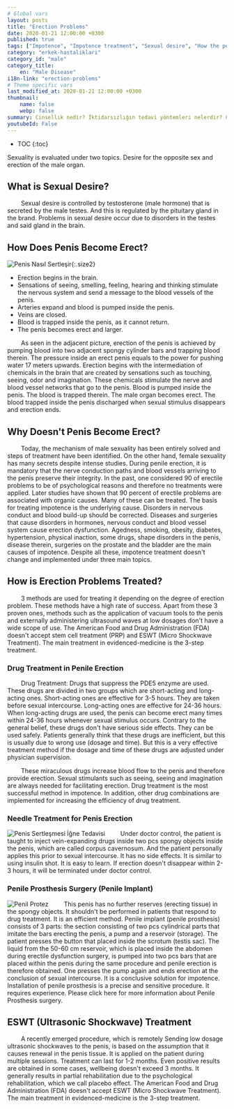 ```yaml
---
# Global vars
layout: posts
title: "Erection Problems"
date: 2020-01-21 12:00:00 +0300
published: true
tags: ["Impotence", "Impotence treatment", "Sexual desire", "How the penis hardens", "Penis erection problems", "Erection problem treatment", "Impotence solution", "erection problem solution", "erection problem solution", " erection problem surgery "," erection problem needle "," erection problem drug "," impotence drug "," impotence needle "," erection problem ESWT "," happiness stick "," Penile prosthesis "," causes erection problem ", "erection problem", "penis erection", "erection problem", "erection problem", "non-erection", "why the penis does not erect", "erection problem surgery", "erection treatment"]
category: "erkek-hastaliklari"
category_id: "male"
category_title:
    en: "Male Disease"
i18n-link: "erection-problems"
# Theme specific vars
last_modified_at: 2020-01-21 12:00:00 +0300
thumbnail:
    name: false
    webp: false
summary: Cinsellik nedir? İktidarsızlığın tedavi yöntemleri nelerdir? Cinsel arzu nedir? Penis nasıl sertleşir? Penisin sertleşme sorunları, Sertleşme sorunlarının tedavileri, İktidarsızlık tedavileri; ilaçla tedavi, mutluluk çubuğu, penil protez Erken boşalma ve Erken boşalma tedavisi...
youtubeId: False
---
```


* TOC
{:toc}

Sexuality is evaluated under two topics. Desire for the opposite sex and erection of the male organ.

## What is Sexual Desire?

&nbsp;&nbsp;&nbsp;&nbsp;&nbsp;&nbsp;&nbsp;&nbsp;Sexual desire is controlled by testosterone (male hormone) that is secreted by the male testes. And this is regulated by the pituitary gland in the brand. Problems in sexual desire occur due to disorders in the testes and said gland in the brain.

## How Does Penis Become Erect?

![Penis Nasıl Sertleşir](/assets/img/penisnasilsertlesir.jpeg){:.size2}

*	Erection begins in the brain.
*	Sensations of seeing, smelling, feeling, hearing and thinking stimulate the nervous system and send a message to the blood vessels of the penis.
*	Arteries expand and blood is pumped inside the penis.
*	Veins are closed.
*	Blood is trapped inside the penis, as it cannot return.
*	The penis becomes erect and larger.

&nbsp;&nbsp;&nbsp;&nbsp;&nbsp;&nbsp;&nbsp;&nbsp;As seen in the adjacent picture, erection of the penis is achieved by pumping blood into two adjacent spongy cylinder bars and trapping blood therein. The pressure inside an erect penis equals to the power for pushing water 17 meters upwards. Erection begins with the intermediation of chemicals in the brain that are created by sensations such as touching, seeing, odor and imagination. These chemicals stimulate the nerve and blood vessel networks that go to the penis. Blood is pumped inside the penis. The blood is trapped therein. The male organ becomes erect. The blood trapped inside the penis discharged when sexual stimulus disappears and erection ends.

## Why Doesn't Penis Become Erect?

&nbsp;&nbsp;&nbsp;&nbsp;&nbsp;&nbsp;&nbsp;&nbsp;Today, the mechanism of male sexuality has been entirely solved and steps of treatment have been identified. On the other hand, female sexuality has many secrets despite intense studies. During penile erection, it is mandatory that the nerve conduction paths and blood vessels arriving to the penis preserve their integrity. In the past, one considered 90 of erectile problems to be of psychological reasons and therefore no treatments were applied. Later studies have shown that 90 percent of erectile problems are associated with organic causes. Many of these can be treated. The basis for treating impotence is the underlying cause. Disorders in nervous conduct and blood build-up should be corrected. Diseases and surgeries that cause disorders in hormones, nervous conduct and blood vessel system cause erection dysfunction. Agedness, smoking, obesity, diabetes, hypertension, physical inaction, some drugs, shape disorders in the penis, disease therein, surgeries on the prostate and the bladder are the main causes of impotence. Despite all these, impotence treatment doesn't change and implemented under three main topics.

## How is Erection Problems Treated?

&nbsp;&nbsp;&nbsp;&nbsp;&nbsp;&nbsp;&nbsp;&nbsp;3 methods are used for treating it depending on the degree of erection problem. These methods have a high rate of success. Apart from these 3 proven ones, methods such as the application of vacuum tools to the penis and externally administering ultrasound waves at low dosages don't have a wide scope of use. The American Food and Drug Administration (FDA) doesn't accept stem cell treatment (PRP) and ESWT (Micro Shockwave Treatment). The main treatment in evidenced-medicine is the 3-step treatment.

### Drug Treatment in Penile Erection

&nbsp;&nbsp;&nbsp;&nbsp;&nbsp;&nbsp;&nbsp;&nbsp;Drug Treatment: Drugs that suppress the PDE5 enzyme are used. These drugs are divided in two groups which are short-acting and long-acting ones. Short-acting ones are effective for 3-5 hours. They are taken before sexual intercourse. Long-acting ones are effective for 24-36 hours. When long-acting drugs are used, the penis can become erect many times within 24-36 hours whenever sexual stimulus occurs. Contrary to the general belief, these drugs don't have serious side effects. They can be used safely. Patients generally think that these drugs are inefficient, but this is usually due to wrong use (dosage and time). But this is a very effective treatment method if the dosage and time of these drugs are adjusted under physician supervision.

&nbsp;&nbsp;&nbsp;&nbsp;&nbsp;&nbsp;&nbsp;&nbsp;These miraculous drugs increase blood flow to the penis and therefore provide erection. Sexual stimulants such as seeing, seeing and imagination are always needed for facilitating erection. Drug treatment is the most successful method in impotence. In addition, other drug combinations are implemented for increasing the efficiency of drug treatment.

### Needle Treatment for Penis Erection

![Penis Sertleşmesi İğne Tedavisi](/assets/img/sertlesmesorunuigne.jpeg)
&nbsp;&nbsp;&nbsp;&nbsp;&nbsp;&nbsp;&nbsp;&nbsp;Under doctor control, the patient is taught to inject vein-expanding drugs inside two pcs spongy objects inside the penis, which are called corpus cavernosum. And the patient personally applies this prior to sexual intercourse. It has no side effects. It is similar to using insulin shot. It is easy to learn. If erection doesn't disappear within 2-3 hours, it will be terminated under doctor control.

### Penile Prosthesis Surgery (Penile Implant)

![Penil Protez](/assets/img/penilprotez.jpeg)
&nbsp;&nbsp;&nbsp;&nbsp;&nbsp;&nbsp;&nbsp;&nbsp;This penis has no further reserves (erecting tissue) in the spongy objects. It shouldn't be performed in patients that respond to drug treatment. It is an efficient method. Penile implant (penile prosthesis) consists of 3 parts: the section consisting of two pcs cylindrical parts that imitate the bars erecting the penis, a pump and a reservoir (storage).  The patient presses the button that placed inside the scrotum (testis sac). The liquid from the 50-60 cm reservoir, which is placed inside the abdomen during erectile dysfunction surgery, is pumped into two pcs bars that are placed within the penis during the same procedure and penile erection is therefore obtained. One presses the pump again and ends erection at the conclusion of sexual intercourse. It is a conclusive solution for impotence. Installation of penile prosthesis is a precise and sensitive procedure. It requires experience.  Please click here for more information about Penile Prosthesis surgery.

## ESWT (Ultrasonic Shockwave) Treatment

&nbsp;&nbsp;&nbsp;&nbsp;&nbsp;&nbsp;&nbsp;&nbsp;A recently emerged procedure, which is remotely Sending low dosage ultrasonic shockwaves to the penis, is based on the assumption that it causes renewal in the penis tissue. It is applied on the patient during multiple sessions. Treatment can last for 1-2 months.  Even positive results are obtained in some cases, wellbeing doesn't exceed 3 months. It generally results in partial rehabilitation due to the psychological rehabilitation, which we call placebo effect.  The American Food and Drug Administration (FDA) doesn't accept ESWT (Micro Shockwave Treatment). The main treatment in evidenced-medicine is the 3-step treatment.
